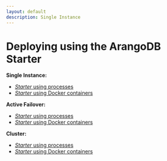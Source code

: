 ```yaml
---
layout: default
description: Single Instance
---
```


Deploying using the ArangoDB Starter
====================================

**Single Instance:**

- [_Starter_ using processes](deployment-single-instance-using-the-starter.html)
- [_Starter_ using Docker containers](deployment-single-instance-using-the-starter.html#using-the-arangodb-starter-in-docker)

**Active Failover:**

- [_Starter_ using processes](deployment-active-failover-using-the-starter.html)
- [_Starter_ using Docker containers](deployment-active-failover-using-the-starter.html#using-the-arangodb-starter-in-docker)

**Cluster:**

- [_Starter_ using processes](deployment-cluster-using-the-starter.html)
- [_Starter_ using Docker containers](deployment-cluster-using-the-starter.html#using-the-arangodb-starter-in-docker)
